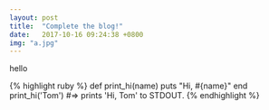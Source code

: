 ```yaml
---
layout: post
title:  "Complete the blog!"
date:   2017-10-16 09:24:38 +0800
img: "a.jpg"
---
```


hello

{% highlight ruby %}
def print_hi(name)
  puts "Hi, #{name}"
end
print_hi('Tom')
#=> prints 'Hi, Tom' to STDOUT.
{% endhighlight %}


